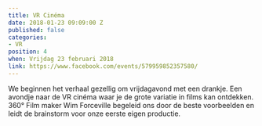 ```yaml
---
title: VR Cinéma
date: 2018-01-23 09:09:00 Z
published: false
categories:
- VR
position: 4
when: Vrijdag 23 februari 2018
link: https://www.facebook.com/events/579959852357580/
---
```


We beginnen het verhaal gezellig om vrijdagavond met een drankje. Een avondje naar de VR cinéma waar je de grote variatie in films kan ontdekken. 360° Film maker Wim Forceville begeleid ons door de beste voorbeelden en leidt de brainstorm voor onze eerste eigen productie.

